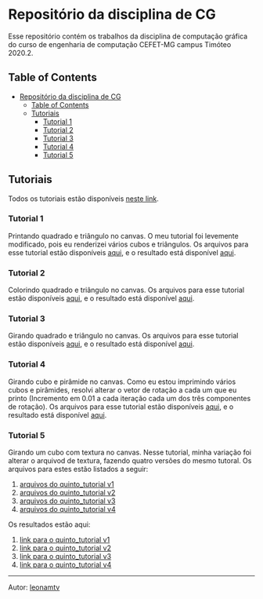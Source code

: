 # Repositório da disciplina de CG

Esse repositório contém os trabalhos da disciplina de computação gráfica do curso de engenharia de computação CEFET-MG campus Timóteo 2020.2.

## Table of Contents

- [Repositório da disciplina de CG](#repositório-da-disciplina-de-cg)
  - [Table of Contents](#table-of-contents)
  - [Tutoriais](#tutoriais)
    - [Tutorial 1](#tutorial-1)
    - [Tutorial 2](#tutorial-2)
    - [Tutorial 3](#tutorial-3)
    - [Tutorial 4](#tutorial-4)
    - [Tutorial 5](#tutorial-5)

## Tutoriais

Todos os tutoriais estão disponíveis [neste link](https://leonamtv.github.io/cg/).

### Tutorial 1

Printando quadrado e triângulo no canvas. O meu tutorial foi levemente modificado, pois eu renderizei vários cubos e triângulos. Os arquivos para esse tutorial estão disponíveis [aqui](/primeiro_tutorial/), e o resultado está disponível [aqui](https://leonamtv.github.io/cg/primeiro_tutorial/index.html).

### Tutorial 2

Colorindo quadrado e triângulo no canvas. Os arquivos para esse tutorial estão disponíveis [aqui](/segundo_tutorial/), e o resultado está disponível [aqui](https://leonamtv.github.io/cg/segundo_tutorial/index.html).

### Tutorial 3

Girando quadrado e triângulo no canvas. Os arquivos para esse tutorial estão disponíveis [aqui](/terceiro_tutorial/), e o resultado está disponível [aqui](https://leonamtv.github.io/cg/terceiro_tutorial/index.html).

### Tutorial 4

Girando cubo e pirâmide no canvas. Como eu estou imprimindo vários cubos e pirâmides, resolvi alterar o vetor de rotação a cada um que eu printo (Incremento em 0.01 a cada iteração cada um dos três componentes de rotação). Os arquivos para esse tutorial estão disponíveis [aqui](/quarto_tutorial/), e o resultado está disponível [aqui](https://leonamtv.github.io/cg/quarto_tutorial/index.html).

### Tutorial 5

Girando um cubo com textura no canvas. Nesse tutorial, minha variação foi alterar o arquivod de textura, fazendo quatro versões do mesmo tutoral. Os arquivos para estes estão listados a seguir:

1. [arquivos do quinto_tutorial v1](/quinto_tutorial/)
2. [arquivos do quinto_tutorial v2](/quinto_tutorial_1/)
3. [arquivos do quinto_tutorial v3](/quinto_tutorial_2/)
4. [arquivos do quinto_tutorial v4](/quinto_tutorial_3/)

Os resultados estão aqui:

1. [link para o quinto_tutorial v1](https://leonamtv.github.io/cg/quinto_tutorial/index.html)
2. [link para o quinto_tutorial v2](https://leonamtv.github.io/cg/quinto_tutorial_1/index.html)
3. [link para o quinto_tutorial v3](https://leonamtv.github.io/cg/quinto_tutorial_2/index.html)
4. [link para o quinto_tutorial v4](https://leonamtv.github.io/cg/quinto_tutorial_3/index.html)

----
Autor: [leonamtv](https://github.com/leonamtv)
